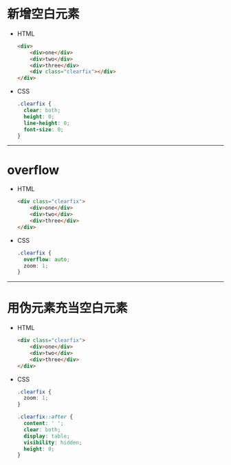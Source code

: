 # 新增空白元素

- HTML

  ```html
  <div>
      <div>one</div>
      <div>two</div>
      <div>three</div>
      <div class="clearfix"></div>
  </div>
  ```

- CSS

  ```css
  .clearfix {
    clear: both;
    height: 0;
    line-height: 0;
    font-size: 0;
  }
  ```

---

# overflow

- HTML

  ```html
  <div class="clearfix">
      <div>one</div>
      <div>two</div>
      <div>three</div>
  </div>
  ```

- CSS

  ```css
  .clearfix {
    overflow: auto;
    zoom: 1;
  }
  ```

---

# 用伪元素充当空白元素

- HTML

  ```html
  <div class="clearfix">
      <div>one</div>
      <div>two</div>
      <div>three</div>
  </div>
  ```

- CSS

  ```css
  .clearfix {
    zoom: 1;
  }

  .clearfix::after {
    content: ' ';
    clear: both;
    display: table;
    visibility: hidden;
    height: 0;
  }
  ```
